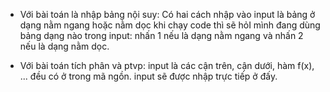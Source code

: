 - Với bài toán là nhập bảng nội suy:
	Có hai cách nhập vào input là bảng ở dạng nằm ngang hoặc nằm dọc
	khi chạy code thì sẽ hỏI mình đang dùng bảng dạng nào trong input: nhấn 1 nếu là dạng nằm ngang và nhấn 2 nếu là dạng nằm dọc.

- Với bài toán tích phân và ptvp:
	input là các cận trên, cận dưới, hàm f(x), ... đều có ở trong mã ngồn. input sẽ được nhập trực tiếp ở đấy.